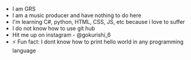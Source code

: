 - I am GRS 
- I am a music producer and have nothing to do here 
- I'm learning C#, python, HTML, CSS, JS, etc because i love to suffer
- I do not know how to use git hub
- Hit me up on instagram - @gokurishi_6
- ⚡ Fun fact: I dont know how to print hello world in any programming language

<!---
GRSXYXYXYXY/GRSXYXYXYXY is a ✨ special ✨ repository because its `README.md` (this file) appears on your GitHub profile.
You can click the Preview link to take a look at your changes.
--->
